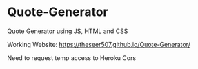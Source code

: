 # Quote-Generator
Quote Generator using JS, HTML and CSS

Working Website:
https://theseer507.github.io/Quote-Generator/

Need to request temp access to Heroku Cors
